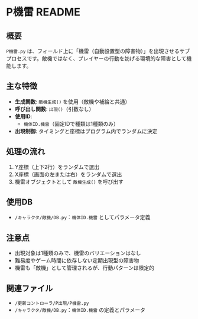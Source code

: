 # P機雷 README

## 概要
`P機雷.py` は、フィールド上に「機雷（自動設置型の障害物）」を出現させるサブプロセスです。敵機ではなく、プレイヤーの行動を妨げる環境的な障害として機能します。

## 主な特徴
- **生成関数**: `敵機生成()` を使用（敵機や補給と共通）
- **呼び出し関数**: `出現()`（引数なし）
- **使用ID**:
  - `機体ID.機雷`（固定IDで種類は1種類のみ）
- **出現制御**: タイミングと座標はプログラム内でランダムに決定

## 処理の流れ
1. Y座標（上下2行）をランダムで選出
2. X座標（画面の左または右）をランダムで選出
3. 機雷オブジェクトとして `敵機生成()` を呼び出す

## 使用DB
- `/キャラクタ/敵機/DB.py`：`機体ID.機雷` としてパラメータ定義

## 注意点
- 出現対象は1種類のみで、機雷のバリエーションはなし
- 難易度やゲーム時間に依存しない定期出現型の障害物
- 機雷も「敵機」として管理されるが、行動パターンは限定的

## 関連ファイル
- `/更新コントローラ/P出現/P機雷.py`
- `/キャラクタ/敵機/DB.py`：`機体ID.機雷` の定義とパラメータ
